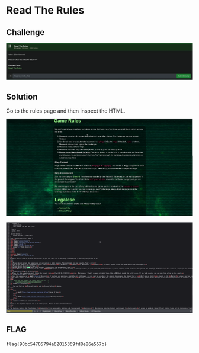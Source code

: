 # Read The Rules

## Challenge

![challenge](challenge.png)

## Solution

Go to the rules page and then inspect the HTML.

![solution1](solution1.png)

![solution2](solution2.png)

## FLAG

```text
flag{90bc54705794a62015369fd8e86e557b}
```
